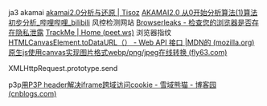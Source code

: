 ja3
akamai
[akamai2.0分析与还原 | Tisoz](https://www.tisoz.com/2022/09/23/akamai2.0%E5%88%86%E6%9E%90%E4%B8%8E%E8%BF%98%E5%8E%9F/)
[AKAMAI2.0 从0开始分析算法(1)算法初步分析_哔哩哔哩_bilibili](https://www.bilibili.com/video/BV1d14y1h7P9/?spm_id_from=333.337.search-card.all.click&vd_source=ba9071632abc24d7d277940ea8c3bd3a)
风控检测网站
[Browserleaks - 检查您的浏览器是否存在隐私泄露](https://browserleaks.com/)
[TrackMe | Home (peet.ws)](https://tls.peet.ws/)
浏览器指纹
[HTMLCanvasElement.toDataURL（） - Web API 接口 |MDN的 (mozilla.org)](https://developer.mozilla.org/zh-CN/docs/Web/API/HTMLCanvasElement/toDataURL)
[原生js使用canvas实现图片格式webp/png/jpeg在线转换 (fly63.com)](https://www.fly63.com/article/detial/511)

XMLHttpRequest.prototype.send

p3p[用P3P header解决iframe跨域访问cookie - 雪域熊猫 - 博客园 (cnblogs.com)](https://www.cnblogs.com/fansys/articles/8942240.html)